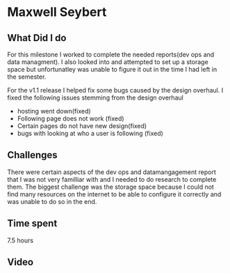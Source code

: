 # Maxwell Seybert
## What Did I do 
For this milestone I worked to complete the needed reports(dev ops and data managment). I also looked into and attempted to set up a storage space but unfortunatley was unable to figure it out in the time I had left in the semester. 

For the v1.1 release I helped fix some bugs caused by the design overhaul. I fixed the following issues stemming from the design overhaul
- hosting went down(fixed)
- Following page does not work (fixed)
- Certain pages do not have new design(fixed)
- bugs with looking at who a user is following (fixed)
## Challenges
There were certain aspects of the dev ops and datamangagement report that I was not very familliar with and I needed to do research to complete them. The biggest challenge was the storage space because I could not find many resources on the internet to be able to configure it correctly and was unable to do so in the end.
## Time spent
7.5 hours
## Video 